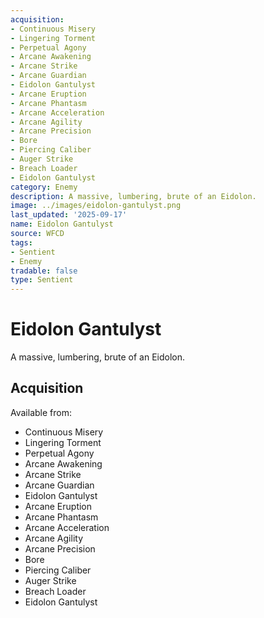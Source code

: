 ```yaml
---
acquisition:
- Continuous Misery
- Lingering Torment
- Perpetual Agony
- Arcane Awakening
- Arcane Strike
- Arcane Guardian
- Eidolon Gantulyst
- Arcane Eruption
- Arcane Phantasm
- Arcane Acceleration
- Arcane Agility
- Arcane Precision
- Bore
- Piercing Caliber
- Auger Strike
- Breach Loader
- Eidolon Gantulyst
category: Enemy
description: A massive, lumbering, brute of an Eidolon.
image: ../images/eidolon-gantulyst.png
last_updated: '2025-09-17'
name: Eidolon Gantulyst
source: WFCD
tags:
- Sentient
- Enemy
tradable: false
type: Sentient
---
```


# Eidolon Gantulyst

A massive, lumbering, brute of an Eidolon.

## Acquisition

Available from:
- Continuous Misery
- Lingering Torment
- Perpetual Agony
- Arcane Awakening
- Arcane Strike
- Arcane Guardian
- Eidolon Gantulyst
- Arcane Eruption
- Arcane Phantasm
- Arcane Acceleration
- Arcane Agility
- Arcane Precision
- Bore
- Piercing Caliber
- Auger Strike
- Breach Loader
- Eidolon Gantulyst

